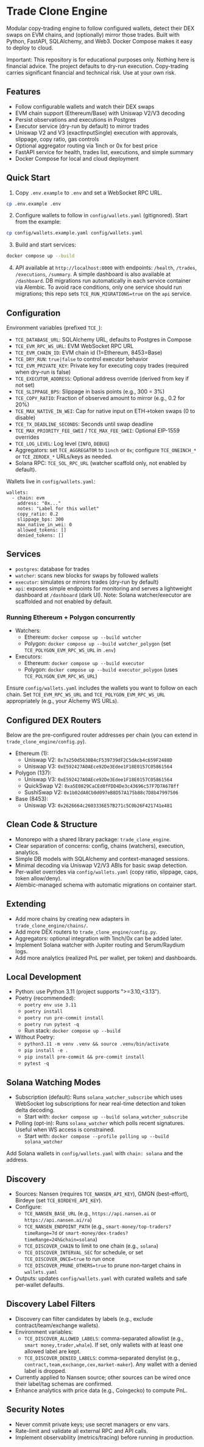 # Trade Clone Engine

Modular copy-trading engine to follow configured wallets, detect their DEX swaps on EVM chains, and (optionally) mirror those trades. Built with Python, FastAPI, SQLAlchemy, and Web3. Docker Compose makes it easy to deploy to cloud.

Important: This repository is for educational purposes only. Nothing here is financial advice. The project defaults to dry-run execution. Copy-trading carries significant financial and technical risk. Use at your own risk.

## Features

- Follow configurable wallets and watch their DEX swaps
- EVM chain support (Ethereum/Base) with Uniswap V2/V3 decoding
- Persist observations and executions in Postgres
- Executor service (dry-run by default) to mirror trades
- Uniswap V2 and V3 (exactInputSingle) execution with approvals, slippage, copy ratio, gas controls
- Optional aggregator routing via 1inch or 0x for best price
- FastAPI service for health, trades list, executions, and simple summary
- Docker Compose for local and cloud deployment

## Quick Start

1. Copy `.env.example` to `.env` and set a WebSocket RPC URL.

```sh
cp .env.example .env
```

2. Configure wallets to follow in `config/wallets.yaml` (gitignored). Start from the example:

```sh
cp config/wallets.example.yaml config/wallets.yaml
```

3. Build and start services:

```sh
docker compose up --build
```

4. API available at `http://localhost:8000` with endpoints: `/health`, `/trades`, `/executions`, `/summary`. A simple dashboard is also available at `/dashboard`.
   DB migrations run automatically in each service container via Alembic. To avoid race conditions, only one service should run migrations; this repo sets `TCE_RUN_MIGRATIONS=true` on the `api` service.

## Configuration

Environment variables (prefixed `TCE_`):

- `TCE_DATABASE_URL`: SQLAlchemy URL, defaults to Postgres in Compose
- `TCE_EVM_RPC_WS_URL`: EVM WebSocket RPC URL
- `TCE_EVM_CHAIN_ID`: EVM chain id (1=Ethereum, 8453=Base)
- `TCE_DRY_RUN`: `true|false` to control executor behavior
- `TCE_EVM_PRIVATE_KEY`: Private key for executing copy trades (required when dry-run is false)
- `TCE_EXECUTOR_ADDRESS`: Optional address override (derived from key if not set)
- `TCE_SLIPPAGE_BPS`: Slippage in basis points (e.g., 300 = 3%)
- `TCE_COPY_RATIO`: Fraction of observed amount to mirror (e.g., 0.2 for 20%)
- `TCE_MAX_NATIVE_IN_WEI`: Cap for native input on ETH->token swaps (0 to disable)
- `TCE_TX_DEADLINE_SECONDS`: Seconds until swap deadline
- `TCE_MAX_PRIORITY_FEE_GWEI` / `TCE_MAX_FEE_GWEI`: Optional EIP-1559 overrides
- `TCE_LOG_LEVEL`: Log level (`INFO`, `DEBUG`)
- Aggregators: set `TCE_AGGREGATOR` to `1inch` or `0x`; configure `TCE_ONEINCH_*` or `TCE_ZEROEX_*` URLs/keys as needed.
- Solana RPC: `TCE_SOL_RPC_URL` (watcher scaffold only, not enabled by default).

Wallets live in `config/wallets.yaml`:

```
wallets:
  - chain: evm
    address: "0x..."
    notes: "Label for this wallet"
    copy_ratio: 0.2
    slippage_bps: 300
    max_native_in_wei: 0
    allowed_tokens: []
    denied_tokens: []
```

## Services

- `postgres`: database for trades
- `watcher`: scans new blocks for swaps by followed wallets
- `executor`: simulates or mirrors trades (dry-run by default)
- `api`: exposes simple endpoints for monitoring and serves a lightweight dashboard at `/dashboard` (dark UI).
Note: Solana watcher/executor are scaffolded and not enabled by default.

### Running Ethereum + Polygon concurrently

- Watchers:
  - Ethereum: `docker compose up --build watcher`
  - Polygon: `docker compose up --build watcher_polygon` (set `TCE_POLYGON_EVM_RPC_WS_URL` in `.env`)
- Executors:
  - Ethereum: `docker compose up --build executor`
  - Polygon: `docker compose up --build executor_polygon` (uses `TCE_POLYGON_EVM_RPC_WS_URL`)

Ensure `config/wallets.yaml` includes the wallets you want to follow on each chain. Set `TCE_EVM_RPC_WS_URL` and `TCE_POLYGON_EVM_RPC_WS_URL` appropriately (e.g., your Alchemy WS URLs).

## Configured DEX Routers

Below are the pre-configured router addresses per chain (you can extend in `trade_clone_engine/config.py`).

- Ethereum (1):
  - Uniswap V2: `0x7a250d5630B4cF539739dF2C5dAcb4c659F2488D`
  - Uniswap V3: `0xE592427A0AEce92De3Edee1F18E0157C05861564`
- Polygon (137):
  - Uniswap V3: `0xE592427A0AEce92De3Edee1F18E0157C05861564`
  - QuickSwap V2: `0xa5E0829CaCEd8fFDD4De3c43696c57F7D7A678ff`
  - SushiSwap V2: `0x1b02dA8Cb0d097eB8D57A175b88c7D8b47997506`
- Base (8453):
  - Uniswap V3: `0x2626664c2603336E57B271c5C0b26F421741e481`


## Clean Code & Structure

- Monorepo with a shared library package: `trade_clone_engine`.
- Clear separation of concerns: config, chains (watchers), execution, analytics.
- Simple DB models with SQLAlchemy and context-managed sessions.
- Minimal decoding via Uniswap V2/V3 ABIs for basic swap detection.
- Per-wallet overrides via `config/wallets.yaml` (copy ratio, slippage, caps, token allow/deny).
- Alembic-managed schema with automatic migrations on container start.

## Extending

- Add more chains by creating new adapters in `trade_clone_engine/chains/`.
- Add more DEX routers to `trade_clone_engine/config.py`.
- Aggregators: optional integration with 1inch/0x can be added later.
- Implement Solana watcher with Jupiter routing and Serum/Raydium logs.
- Add more analytics (realized PnL per wallet, per token) and dashboards.

## Local Development

- Python: use Python 3.11 (project supports ">=3.10,<3.13").
- Poetry (recommended):
  - `poetry env use 3.11`
  - `poetry install`
  - `poetry run pre-commit install`
  - `poetry run pytest -q`
  - Run stack: `docker compose up --build`
- Without Poetry:
  - `python3.11 -m venv .venv && source .venv/bin/activate`
  - `pip install -e .`
  - `pip install pre-commit && pre-commit install`
  - `pytest -q`

## Solana Watching Modes

- Subscription (default): Runs `solana_watcher_subscribe` which uses WebSocket log subscriptions for near real-time detection and token delta decoding.
  - Start with: `docker compose up --build solana_watcher_subscribe`
- Polling (opt-in): Runs `solana_watcher` which polls recent signatures. Useful when WS access is constrained.
  - Start with: `docker compose --profile polling up --build solana_watcher`

Add Solana wallets in `config/wallets.yaml` with `chain: solana` and the address.

## Discovery

- Sources: Nansen (requires `TCE_NANSEN_API_KEY`), GMGN (best-effort), Birdeye (set `TCE_BIRDEYE_API_KEY`).
- Configure:
  - `TCE_NANSEN_BASE_URL` (e.g., `https://api.nansen.ai` or `https://api.nansen.ai/ra`)
  - `TCE_NANSEN_ENDPOINT_PATH` (e.g., `smart-money/top-traders?timeRange=7d` or `smart-money/dex-trades?timeRange=24h&chain=solana`)
  - `TCE_DISCOVER_CHAIN` to limit to one chain (e.g., `solana`)
  - `TCE_DISCOVER_INTERVAL_SEC` for schedule, or set `TCE_DISCOVER_ONCE=true` to run once
  - `TCE_DISCOVER_PRUNE_OTHERS=true` to prune non-target chains in `wallets.yaml`
- Outputs: updates `config/wallets.yaml` with curated wallets and safe per-wallet defaults.

## Discovery Label Filters

- Discovery can filter candidates by labels (e.g., exclude contract/team/exchange wallets).
- Environment variables:
  - `TCE_DISCOVER_ALLOWED_LABELS`: comma-separated allowlist (e.g., `smart money,trader,whale`). If set, only wallets with at least one allowed label are kept.
  - `TCE_DISCOVER_DENIED_LABELS`: comma-separated denylist (e.g., `contract,team,exchange,cex,market-maker`). Any wallet with a denied label is dropped.
- Currently applied to Nansen source; other sources can be wired once their label/tag schemas are confirmed.
- Enhance analytics with price data (e.g., Coingecko) to compute PnL.

## Security Notes

- Never commit private keys; use secret managers or env vars.
- Rate-limit and validate all external RPC and API calls.
- Implement observability (metrics/tracing) before running in production.
